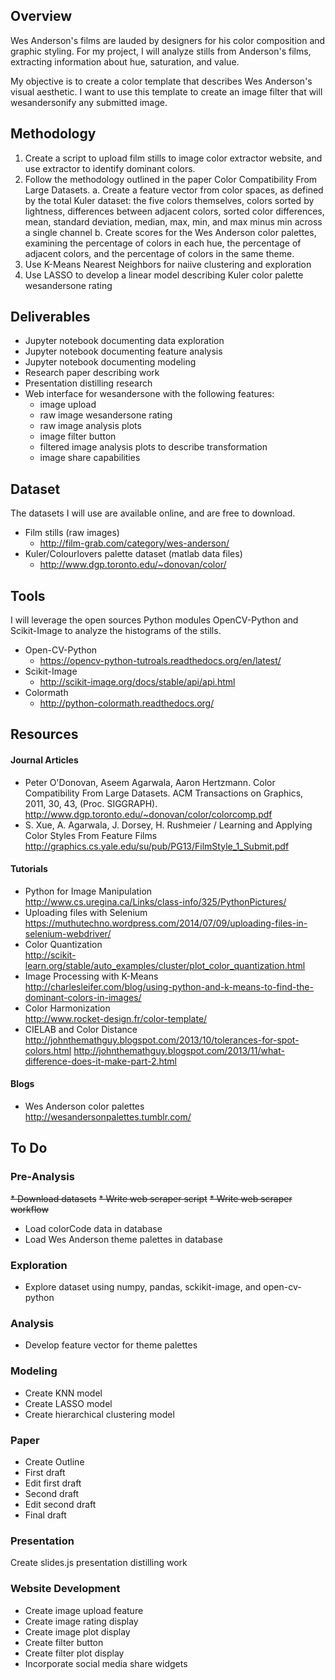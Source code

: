 ## Overview

Wes Anderson's films are lauded by designers for his color composition and graphic styling. For my project, I will analyze stills from Anderson's films, extracting information about hue, saturation, and value.

My objective is to create a color template that describes Wes Anderson's visual aesthetic.
I want to use this template to create an image filter that will wesandersonify any submitted image.

## Methodology
1. Create a script to upload film stills to image color extractor website, and use extractor to identify dominant colors.
2. Follow the methodology outlined in the paper Color Compatibility From Large Datasets.
  a. Create a feature vector from color spaces, as defined by the total Kuler dataset: the five colors themselves, colors sorted by lightness, differences between adjacent colors,   sorted color differences, mean, standard deviation, median, max, min, and max minus min across a single channel
  b. Create scores for the Wes Anderson color palettes, examining the percentage of colors in each hue, the percentage of adjacent colors, and the percentage of colors in the same theme.
3. Use K-Means Nearest Neighbors for naiive clustering and exploration
4. Use LASSO to develop a linear model describing Kuler color palette wesandersone rating

## Deliverables
* Jupyter notebook documenting data exploration
* Jupyter notebook documenting feature analysis
* Jupyter notebook documenting modeling
* Research paper describing work
* Presentation distilling research
* Web interface for wesandersone with the following features:
  * image upload
  * raw image wesandersone rating
  * raw image analysis plots
  * image filter button
  * filtered image analysis plots to describe transformation
  * image share capabilities

## Dataset
The datasets I will use are available online, and are free to download.
* Film stills (raw images)  
  * http://film-grab.com/category/wes-anderson/
* Kuler/Colourlovers palette dataset (matlab data files)  
  * http://www.dgp.toronto.edu/~donovan/color/

## Tools
I will leverage the open sources Python modules OpenCV-Python and Scikit-Image to analyze the histograms of the stills.
* Open-CV-Python  
  * https://opencv-python-tutroals.readthedocs.org/en/latest/
* Scikit-Image  
  * http://scikit-image.org/docs/stable/api/api.html
* Colormath  
  * http://python-colormath.readthedocs.org/

## Resources
#### Journal Articles
* Peter O'Donovan, Aseem Agarwala, Aaron Hertzmann. Color Compatibility From Large Datasets. ACM Transactions on Graphics, 2011, 30, 43, (Proc. SIGGRAPH).  
http://www.dgp.toronto.edu/~donovan/color/colorcomp.pdf
* S. Xue, A. Agarwala, J. Dorsey, H. Rushmeier / Learning and Applying Color Styles From Feature Films  
http://graphics.cs.yale.edu/su/pub/PG13/FilmStyle_1_Submit.pdf

#### Tutorials
* Python for Image Manipulation  
http://www.cs.uregina.ca/Links/class-info/325/PythonPictures/
* Uploading files with Selenium  
https://muthutechno.wordpress.com/2014/07/09/uploading-files-in-selenium-webdriver/
* Color Quantization  
http://scikit-learn.org/stable/auto_examples/cluster/plot_color_quantization.html
* Image Processing with K-Means  
http://charlesleifer.com/blog/using-python-and-k-means-to-find-the-dominant-colors-in-images/
* Color Harmonization  
http://www.rocket-design.fr/color-template/
* CIELAB and Color Distance  
http://johnthemathguy.blogspot.com/2013/10/tolerances-for-spot-colors.html
http://johnthemathguy.blogspot.com/2013/11/what-difference-does-it-make-part-2.html

#### Blogs
* Wes Anderson color palettes  
http://wesandersonpalettes.tumblr.com/

## To Do
### Pre-Analysis
<s>* Download datasets</s>
<s>* Write web scraper script</s>
<s>* Write web scraper workflow</s>
* Load colorCode data in database
* Load Wes Anderson theme palettes in database

### Exploration
* Explore dataset using numpy, pandas, sckikit-image, and open-cv-python

### Analysis
* Develop feature vector for theme palettes

### Modeling
* Create KNN model
* Create LASSO model
* Create hierarchical clustering model

### Paper
* Create Outline
* First draft
* Edit first draft
* Second draft
* Edit second draft
* Final draft

### Presentation
Create slides.js presentation distilling work

### Website Development
* Create image upload feature
* Create image rating display
* Create image plot display
* Create filter button
* Create filter plot display
* Incorporate social media share widgets

